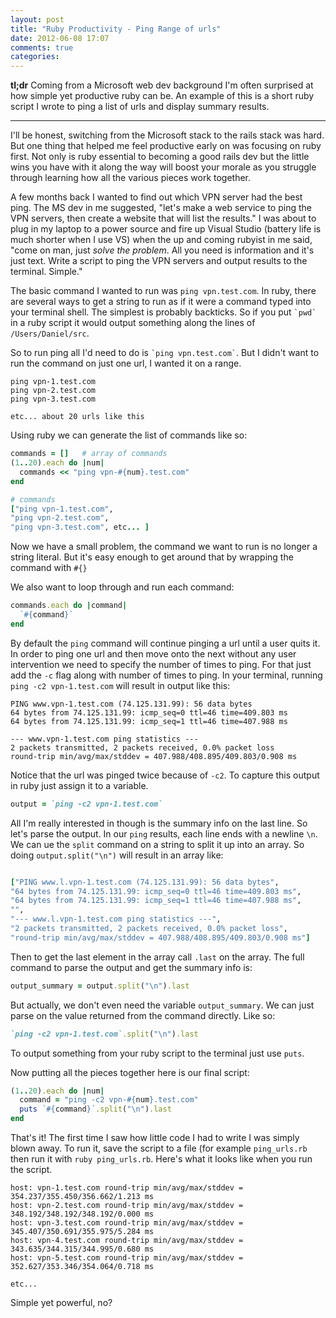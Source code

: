 ```yaml
---
layout: post
title: "Ruby Productivity - Ping Range of urls"
date: 2012-06-08 17:07
comments: true
categories: 
---
```


**tl;dr** Coming from a Microsoft web dev background I'm often surprised at how simple yet
productive ruby can be. An example of this is a short ruby script I wrote to ping a list of urls and
display summary results.

***

I'll be honest, switching from the Microsoft stack to the rails stack was hard. But one 
thing that helped me feel productive early on was focusing on ruby first. 
Not only is ruby essential to becoming a good rails dev but the little wins you have 
with it along the way will boost your morale as you struggle through learning 
how all the various pieces work together.

A few months back I wanted to find out which VPN server had the best ping. The
MS dev in me suggested, "let's make a web service to ping the VPN servers, 
then create a website that will list the results." I was about to plug in my
laptop to a power source and fire up Visual Studio (battery life is much shorter
when I use VS) when the up and coming
rubyist in me said, "come on man, just *solve the problem*. All you need is 
information and it's just text. Write a script 
to ping the VPN servers and output results to the terminal. Simple."

The basic command I wanted to run was `ping vpn.test.com`. In ruby, there are 
several ways to get a string to run as if it were a command
typed into your terminal shell. The simplest is probably backticks. So if you
put `` `pwd` `` in a ruby script it would output something along the lines of
`/Users/Daniel/src`. 

So to run ping all I'd need to do is `` `ping vpn.test.com` ``.
But I didn't want to run the command on just one url, I wanted it on a range.

```
ping vpn-1.test.com
ping vpn-2.test.com
ping vpn-3.test.com

etc... about 20 urls like this
```

Using ruby we can generate the list of commands like so:

```ruby
commands = []   # array of commands
(1..20).each do |num|
  commands << "ping vpn-#{num}.test.com"
end

# commands
["ping vpn-1.test.com",
"ping vpn-2.test.com",
"ping vpn-3.test.com", etc... ]
```

Now we have a small problem, the command we want to run is no longer a string
literal. But it's easy enough to get around that by wrapping the command with
`#{}`

We also want to loop through and run each command:

``` ruby
commands.each do |command|
  `#{command}`
end
```

By default the `ping` command will continue pinging a url until a user quits it. 
In order to ping one url and then move onto the next without any user intervention
we need to specify the number of times to ping. For that just add the `-c` flag
along with number of times to ping. In your terminal, running `ping -c2 vpn-1.test.com`
will result in output like this:

```
PING www.vpn-1.test.com (74.125.131.99): 56 data bytes
64 bytes from 74.125.131.99: icmp_seq=0 ttl=46 time=409.803 ms
64 bytes from 74.125.131.99: icmp_seq=1 ttl=46 time=407.988 ms

--- www.vpn-1.test.com ping statistics ---
2 packets transmitted, 2 packets received, 0.0% packet loss
round-trip min/avg/max/stddev = 407.988/408.895/409.803/0.908 ms
```

Notice that the url was pinged twice because of `-c2`. To capture this output in ruby just assign
it to a variable.

``` ruby
output = `ping -c2 vpn-1.test.com`
```

All I'm really interested in though is the summary info on the last line. So
let's parse the output. In our `ping` results, each line ends with a newline `\n`.
We can ue the `split` command on a string to split it up into an array. So doing 
`output.split("\n")` will result in an array like:

``` ruby output split into an array

["PING www.l.vpn-1.test.com (74.125.131.99): 56 data bytes",
"64 bytes from 74.125.131.99: icmp_seq=0 ttl=46 time=409.803 ms",
"64 bytes from 74.125.131.99: icmp_seq=1 ttl=46 time=407.988 ms",
"",
"--- www.l.vpn-1.test.com ping statistics ---",
"2 packets transmitted, 2 packets received, 0.0% packet loss",
"round-trip min/avg/max/stddev = 407.988/408.895/409.803/0.908 ms"]
```

Then to get the last element in the array call `.last` on the array. The
full command to parse the output and get the summary info is:

``` ruby parse to find summary info
output_summary = output.split("\n").last
```

But actually, we don't even need the variable `output_summary`. We can just parse
on the value returned from the command directly. Like so:

``` ruby
`ping -c2 vpn-1.test.com`.split("\n").last
```

To output something from your ruby script to the terminal just use `puts`.

Now putting all the pieces together here is our final script:

``` ruby
(1..20).each do |num|
  command = "ping -c2 vpn-#{num}.test.com"
  puts `#{command}`.split("\n").last
end
```
That's it! The first time I saw how little code I had to write I was simply blown away.
To run it, save the script to a file (for example `ping_urls.rb` then run it with
`ruby ping_urls.rb`. Here's what it looks like when you run the script.

```
host: vpn-1.test.com round-trip min/avg/max/stddev = 354.237/355.450/356.662/1.213 ms
host: vpn-2.test.com round-trip min/avg/max/stddev = 348.192/348.192/348.192/0.000 ms
host: vpn-3.test.com round-trip min/avg/max/stddev = 345.407/350.691/355.975/5.284 ms
host: vpn-4.test.com round-trip min/avg/max/stddev = 343.635/344.315/344.995/0.680 ms
host: vpn-5.test.com round-trip min/avg/max/stddev = 352.627/353.346/354.064/0.718 ms

etc...
```
Simple yet powerful, no?
